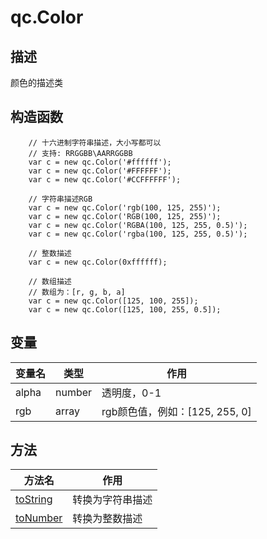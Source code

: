 # qc.Color

## 描述
颜色的描述类

## 构造函数
````
	// 十六进制字符串描述，大小写都可以
	// 支持: RRGGBB\AARRGGBB
	var c = new qc.Color('#ffffff');
	var c = new qc.Color('#FFFFFF');
	var c = new qc.Color('#CCFFFFFF');

	// 字符串描述RGB
	var c = new qc.Color('rgb(100, 125, 255)');
	var c = new qc.Color('RGB(100, 125, 255)');
	var c = new qc.Color('RGBA(100, 125, 255, 0.5)');
	var c = new qc.Color('rgba(100, 125, 255, 0.5)');

	// 整数描述
	var c = new qc.Color(0xffffff);

	// 数组描述
	// 数组为：[r, g, b, a]
	var c = new qc.Color([125, 100, 255]);
	var c = new qc.Color([125, 100, 255, 0.5]);
````

## 变量
| 变量名         |   类型      |  作用        |
| ------------- |-------------|-------------|
| alpha | number | 透明度，0-1 |
| rgb | array | rgb颜色值，例如：[125, 255, 0] |

## 方法
| 方法名 | 作用 |
| ------------- |-------------|
| [toString](toString.md) | 转换为字符串描述 |
| [toNumber](toNumber.md) | 转换为整数描述 |
